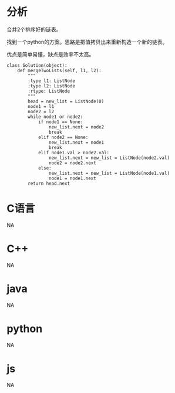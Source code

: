 # 分析

合并2个排序好的链表。

找到一个python的方案。思路是把值拷贝出来重新构造一个新的链表。

优点是简单易懂，缺点是效率不太高。

```
class Solution(object):
    def mergeTwoLists(self, l1, l2):
        """
        :type l1: ListNode
        :type l2: ListNode
        :rtype: ListNode
        """
        head = new_list = ListNode(0)
        node1 = l1
        node2 = l2
        while node1 or node2:
            if node1 == None:
                new_list.next = node2
                break
            elif node2 == None:
                new_list.next = node1
                break
            elif node1.val > node2.val:
                new_list.next = new_list = ListNode(node2.val)
                node2 = node2.next
            else:
                new_list.next = new_list = ListNode(node1.val)
                node1 = node1.next
        return head.next
```



# C语言

NA



# C++

NA



# java

NA



# python

NA

# js

NA

